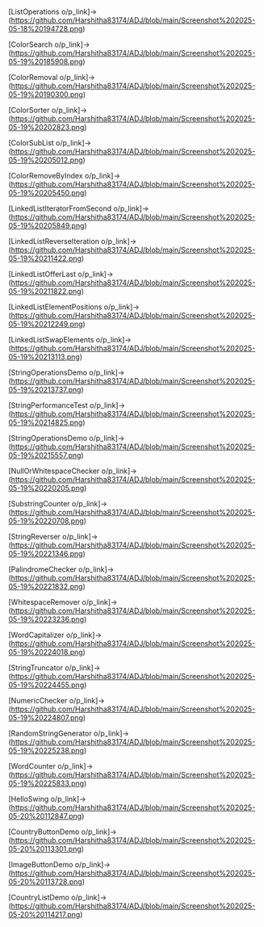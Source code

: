 [ListOperations o/p_link]->(https://github.com/Harshitha83174/ADJ/blob/main/Screenshot%202025-05-18%20194728.png)

[ColorSearch o/p_link]->(https://github.com/Harshitha83174/ADJ/blob/main/Screenshot%202025-05-19%20185908.png)

[ColorRemoval o/p_link]->(https://github.com/Harshitha83174/ADJ/blob/main/Screenshot%202025-05-19%20190300.png)

[ColorSorter o/p_link]->(https://github.com/Harshitha83174/ADJ/blob/main/Screenshot%202025-05-19%20202823.png)

[ColorSubList o/p_link]->(https://github.com/Harshitha83174/ADJ/blob/main/Screenshot%202025-05-19%20205012.png)

[ColorRemoveByIndex o/p_link]->(https://github.com/Harshitha83174/ADJ/blob/main/Screenshot%202025-05-19%20205450.png)

[LinkedListIteratorFromSecond o/p_link]->(https://github.com/Harshitha83174/ADJ/blob/main/Screenshot%202025-05-19%20205849.png)

[LinkedListReverseIteration o/p_link]->(https://github.com/Harshitha83174/ADJ/blob/main/Screenshot%202025-05-19%20211422.png)

[LinkedListOfferLast o/p_link]->(https://github.com/Harshitha83174/ADJ/blob/main/Screenshot%202025-05-19%20211822.png)

[LinkedListElementPositions o/p_link]->(https://github.com/Harshitha83174/ADJ/blob/main/Screenshot%202025-05-19%20212249.png)

[LinkedListSwapElements o/p_link]->(https://github.com/Harshitha83174/ADJ/blob/main/Screenshot%202025-05-19%20213113.png)

[StringOperationsDemo o/p_link]->(https://github.com/Harshitha83174/ADJ/blob/main/Screenshot%202025-05-19%20213737.png)

[StringPerformanceTest o/p_link]->(https://github.com/Harshitha83174/ADJ/blob/main/Screenshot%202025-05-19%20214825.png)

[StringOperationsDemo o/p_link]->(https://github.com/Harshitha83174/ADJ/blob/main/Screenshot%202025-05-19%20215557.png)

[NullOrWhitespaceChecker o/p_link]->(https://github.com/Harshitha83174/ADJ/blob/main/Screenshot%202025-05-19%20220205.png)

[SubstringCounter o/p_link]->(https://github.com/Harshitha83174/ADJ/blob/main/Screenshot%202025-05-19%20220708.png)

[StringReverser o/p_link]->(https://github.com/Harshitha83174/ADJ/blob/main/Screenshot%202025-05-19%20221346.png)

[PalindromeChecker o/p_link]->(https://github.com/Harshitha83174/ADJ/blob/main/Screenshot%202025-05-19%20221832.png)

[WhitespaceRemover o/p_link]->(https://github.com/Harshitha83174/ADJ/blob/main/Screenshot%202025-05-19%20223236.png)

[WordCapitalizer o/p_link]->(https://github.com/Harshitha83174/ADJ/blob/main/Screenshot%202025-05-19%20224018.png)

[StringTruncator o/p_link]->(https://github.com/Harshitha83174/ADJ/blob/main/Screenshot%202025-05-19%20224455.png)

[NumericChecker o/p_link]->(https://github.com/Harshitha83174/ADJ/blob/main/Screenshot%202025-05-19%20224807.png)

[RandomStringGenerator o/p_link]->(https://github.com/Harshitha83174/ADJ/blob/main/Screenshot%202025-05-19%20225238.png)

[WordCounter o/p_link]->(https://github.com/Harshitha83174/ADJ/blob/main/Screenshot%202025-05-19%20225833.png)

[HelloSwing o/p_link]->(https://github.com/Harshitha83174/ADJ/blob/main/Screenshot%202025-05-20%20112847.png)

[CountryButtonDemo o/p_link]->(https://github.com/Harshitha83174/ADJ/blob/main/Screenshot%202025-05-20%20113301.png)

[ImageButtonDemo o/p_link]->(https://github.com/Harshitha83174/ADJ/blob/main/Screenshot%202025-05-20%20113728.png)

[CountryListDemo o/p_link]->(https://github.com/Harshitha83174/ADJ/blob/main/Screenshot%202025-05-20%20114217.png)
